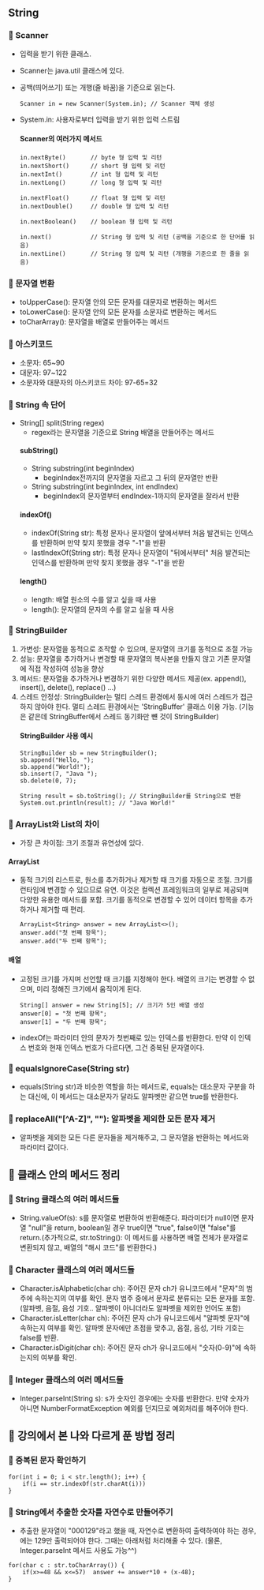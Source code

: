 ## String

### 📌 Scanner
- 입력을 받기 위한 클래스.
- Scanner는 java.util 클래스에 있다.
- 공백(띄어쓰기) 또는 개행(줄 바꿈)을 기준으로 읽는다.
    ```
    Scanner in = new Scanner(System.in); // Scanner 객체 생성
    ```
- System.in: 사용자로부터 입력을 받기 위한 입력 스트림

    #### Scanner의 여러가지 메서드
    ```
    in.nextByte()		// byte 형 입력 및 리턴
    in.nextShort()		// short 형 입력 및 리턴
    in.nextInt()		// int 형 입력 및 리턴
    in.nextLong()		// long 형 입력 및 리턴
    
    in.nextFloat()		// float 형 입력 및 리턴
    in.nextDouble()		// double 형 입력 및 리턴
    
    in.nextBoolean()	// boolean 형 입력 및 리턴
    
    in.next()			// String 형 입력 및 리턴	(공백을 기준으로 한 단어를 읽음)
    in.nextLine()		// String 형 입력 및 리턴 (개행을 기준으로 한 줄을 읽음)
    ```

### 📌 문자열 변환
- toUpperCase(): 문자열 안의 모든 문자를 대문자로 변환하는 메서드
- toLowerCase(): 문자열 안의 모든 문자를 소문자로 변환하는 메서드 
- toCharArray(): 문자열을 배열로 만들어주는 메서드

### 📌 아스키코드
- 소문자: 65~90
- 대문자: 97~122
- 소문자와 대문자의 아스키코드 차이: 97-65=32

### 📌 String 속 단어
- String[] split(String regex)
    - regex라는 문자열을 기준으로 String 배열을 만들어주는 메서드
    #### subString()
    - String substring(int beginIndex)
        - beginIndex전까지의 문자열을 자르고 그 뒤의 문자열만 반환
    - String substring(int beginIndex, int endIndex)        
        - beginIndex의 문자열부터 endIndex-1까지의 문자열을 잘라서 반환
    #### indexOf()
    - indexOf(String str): 특정 문자나 문자열이 앞에서부터 처음 발견되는 인덱스를 반환하며
    만약 찾지 못했을 경우 "-1"을 반환
    - lastIndexOf(String str): 특정 문자나 문자열이 "뒤에서부터" 처음 발견되는 인덱스를 반환하며
    만약 찾지 못했을 경우 "-1"을 반환
    #### length()
    - length: 배열 원소의 수를 알고 싶을 때 사용
    - length(): 문자열의 문자의 수를 알고 싶을 때 사용

### 📌 StringBuilder
1. 가변성: 문자열을 동적으로 조작할 수 있으며, 문자열의 크기를 동적으로 조절 가능
2. 성능: 문자열을 추가하거나 변경할 때 문자열의 복사본을 만들지 않고 기존 문자열에 직접 작성하여 성능을 향상
3. 메서드: 문자열을 추가하거나 변경하기 위한 다양한 메서드 제공(ex. append(), insert(), delete(), replace() ...)
4. 스레드 안정성: StringBuilder는 멀티 스레드 환경에서 동시에 여러 스레드가 접근하지 않아야 한다. 멀티 스레드 환경에서는 'StringBuffer' 클래스 이용 가능. (기능은 같은데 StringBuffer에서 스레드 동기화만 뺸 것이 StringBuilder)   
    #### StringBuilder 사용 예시
    ```    
    StringBuilder sb = new StringBuilder();
    sb.append("Hello, ");
    sb.append("World!");
    sb.insert(7, "Java ");
    sb.delete(0, 7);

    String result = sb.toString(); // StringBuilder를 String으로 변환
    System.out.println(result); // "Java World!"
    ```
### 📌 ArrayList와 List의 차이
- 가장 큰 차이점: 크기 조절과 유연성에 있다.
#### ArrayList<Type>
- 동적 크기의 리스트로, 원소를 추가하거나 제거할 때 크기를 자동으로 조절. 크기를 런타임에 변경할 수 있으므로 유연. 이것은 컬렉션 프레임워크의 일부로 제공되며 다양한 유용한 메서드를 포함. 크기를 동적으로 변경할 수 있어 데이터 항목을 추가하거나 제거할 때 편리.
    ```
    ArrayList<String> answer = new ArrayList<>();
    answer.add("첫 번째 항목");
    answer.add("두 번째 항목");
    ```

#### 배열
- 고정된 크기를 가지며 선언할 때 크기를 지정해야 한다. 배열의 크기는 변경할 수 없으며, 미리 정해진 크기에서 움직이게 된다.
    ```
    String[] answer = new String[5]; // 크기가 5인 배열 생성
    answer[0] = "첫 번째 항목";
    answer[1] = "두 번째 항목";
    ```
- indexOf는 파라미터 안의 문자가 첫번째로 있는 인덱스를 반환한다. 만약 이 인덱스 번호와 현재 인덱스 번호가 다르다면, 그건 중복된 문자열이다. 

### 📌 equalsIgnoreCase(String str)
- equals(String str)과 비슷한 역할을 하는 메서드로, equals는 대소문자 구분을 하는 대신에, 이 메서드는 대소문자가 달라도 알파벳만 같으면 true를 반환한다. 

### 📌 replaceAll("[^A-Z]", ""): 알파벳을 제외한 모든 문자 제거
- 알파벳을 제외한 모든 다른 문자들을 제거해주고, 그 문자열을 반환하는 메서드와 파라미터 값이다.

## 🔗 클래스 안의 메서드 정리

### 📌 String 클래스의 여러 메서드들
- String.valueOf(s): s를 문자열로 변환하여 반환해준다. 파라미터가 null이면 문자열 "null"을 return, boolean일 경우 true이면 "true", false이면 "false"를 return.(추가적으로, str.toString(): 이 메서드를 사용하면 배열 전체가 문자열로 변환되지 않고, 배열의 "해시 코드"를 반환한다.) 

### 📌 Character 클래스의 여러 메서드들
- Character.isAlphabetic(char ch): 주어진 문자 ch가 유니코드에서 "문자"의 범주에 속하는지의 여부를 확인. 문자 범주 중에서 문자로 분류되는 모든 문자를 포함.(알파벳, 음절, 음성 기호.. 알파벳이 아니더라도 알파벳을 제외한 언어도 포함)
- Character.isLetter(char ch): 주어진 문자 ch가 유니코드에서 "알파벳 문자"에 속하는지 여부를 확인. 알파벳 문자에만 초점을 맞추고, 음절, 음성, 기타 기호는 false를 반환.
- Character.isDigit(char ch): 주어진 문자 ch가 유니코드에서 "숫자(0-9)"에 속하는지의 여부를 확인. 

### 📌 Integer 클래스의 여러 메서드들
- Integer.parseInt(String s): s가 숫자인 경우에는 숫자를 반환한다. 만약 숫자가 아니면 NumberFormatException 예외를 던지므로 예외처리를 해주어야 한다. 

## 🔗 강의에서 본 나와 다르게 푼 방법 정리
### 📌 중복된 문자 확인하기
```    
for(int i = 0; i < str.length(); i++) {
    if(i == str.indexOf(str.charAt(i)))
}
```

### 📌 String에서 추출한 숫자를 자연수로 만들어주기
- 추출한 문자열이 "000129"라고 했을 때, 자연수로 변환하여 출력하여야 하는 경우, 에는 129만 출력되어야 한다. 그때는 아래처럼 처리해줄 수 있다. (물론, Integer.parseInt 메서드 사용도 가능^^)
```
for(char c : str.toCharArray()) {
    if(x>=48 && x<=57)  answer += answer*10 + (x-48);
} 
```